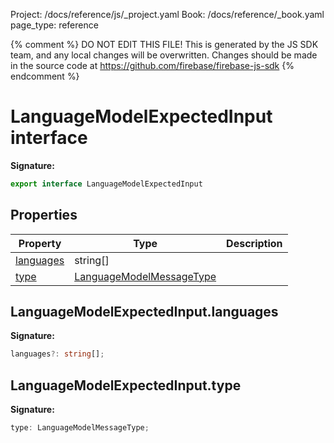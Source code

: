 Project: /docs/reference/js/_project.yaml
Book: /docs/reference/_book.yaml
page_type: reference

{% comment %}
DO NOT EDIT THIS FILE!
This is generated by the JS SDK team, and any local changes will be
overwritten. Changes should be made in the source code at
https://github.com/firebase/firebase-js-sdk
{% endcomment %}

# LanguageModelExpectedInput interface
<b>Signature:</b>

```typescript
export interface LanguageModelExpectedInput 
```

## Properties

|  Property | Type | Description |
|  --- | --- | --- |
|  [languages](./ai.languagemodelexpectedinput.md#languagemodelexpectedinputlanguages) | string\[\] |  |
|  [type](./ai.languagemodelexpectedinput.md#languagemodelexpectedinputtype) | [LanguageModelMessageType](./ai.md#languagemodelmessagetype) |  |

## LanguageModelExpectedInput.languages

<b>Signature:</b>

```typescript
languages?: string[];
```

## LanguageModelExpectedInput.type

<b>Signature:</b>

```typescript
type: LanguageModelMessageType;
```
